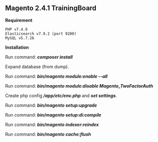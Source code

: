 Magento 2.4.1 TrainingBoard
---

**Requirement**
    
    PHP v7.4.9
    Elasticsearch v7.9.2 (port 9200)
    MySQL v5.7.26  

**Installation**

Run command: **_composer install_**

Expand database (from dump).

Run command: **_bin/magento module:enable --all_**

Run command: **_bin/magento module:disable Magento_TwoFactorAuth_**

Create php config **_/app/etc/env.php_** and **_set settings_**.

Run command: **_bin/magento setup:upgrade_**

Run command: **_bin/magento setup:di:compile_**

Run command: **_bin/magento indexer:reindex_**

Run command: **_bin/magento cache:flush_**
